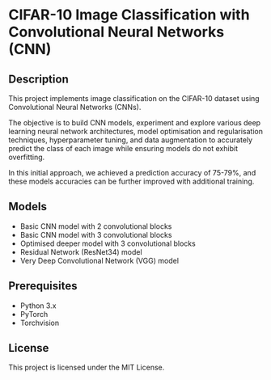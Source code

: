 # CIFAR-10 Image Classification with Convolutional Neural Networks (CNN)

## Description
This project implements image classification on the CIFAR-10 dataset using Convolutional Neural Networks (CNNs).

The objective is to build CNN models, experiment and explore various deep learning neural network architectures, model optimisation and regularisation techniques, hyperparameter tuning, and data augmentation to accurately predict the class of each image while ensuring models do not exhibit overfitting.

In this initial approach, we achieved a prediction accuracy of 75-79%, and these models accuracies can be further improved with additional training.

## Models
- Basic CNN model with 2 convolutional blocks
- Basic CNN model with 3 convolutional blocks
- Optimised deeper model with 3 convolutional blocks
- Residual Network (ResNet34) model
- Very Deep Convolutional Network (VGG) model

## Prerequisites
- Python 3.x
- PyTorch
- Torchvision

## License
This project is licensed under the MIT License. 
